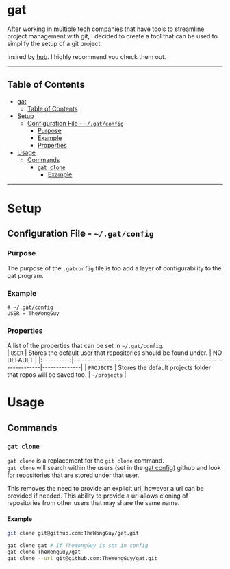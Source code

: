 # gat
After working in multiple tech companies that have tools to streamline project management with git,
I decided to create a tool that can be used to simplify the setup of a git project.

Insired by [hub](https://github.com/github/hub). I highly recommend you check them out.

---
## Table of Contents
- [gat](#gat)
  - [Table of Contents](#table-of-contents)
- [Setup](#setup)
  - [Configuration File - `~/.gat/config`](#configuration-file---gatconfig)
    - [Purpose](#purpose)
    - [Example](#example)
    - [Properties](#properties)
- [Usage](#usage)
  - [Commands](#commands)
    - [`gat clone`](#gat-clone)
      - [Example](#example-1)
---
# Setup  
## Configuration File - `~/.gat/config`  
### Purpose  
The purpose of the `.gatconfig` file is too add a layer of configurability to the gat program.
### Example
```
# ~/.gat/config
USER = TheWongGuy
```
### Properties
A list of the properties that can be set in `~/.gat/config`.  
|   `USER`   | Stores the default user that repositories should be found under. | NO DEFAULT   |
|:----------:|------------------------------------------------------------------|--------------|
| `PROJECTS` | Stores the default projects folder that repos will be saved too. | `~/projects` |

# Usage
## Commands
### `gat clone`
`gat clone` is a replacement for the `git clone` command.  
`gat clone` will search within the users (set in the [gat config](#configuration-file---gatconfig)) github and look for repositories that are stored under that user.

This removes the need to provide an explicit url, however a url can be provided if needed. This ability to provide a url allows cloning of repositories from other users that may share the same name.

#### Example
```bash
git clone git@github.com:TheWongGuy/gat.git

gat clone gat # If TheWongGuy is set in config
gat clone TheWongGuy/gat
gat clone --url git@github.com:TheWongGuy/gat.git
```
